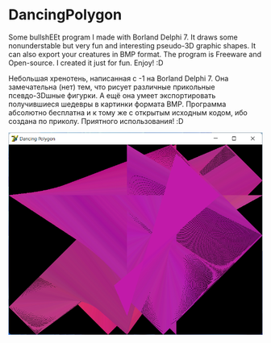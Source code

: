 # DancingPolygon
Some bullshEEt program I made with Borland Delphi 7.
It draws some nonunderstable but very fun and interesting pseudo-3D graphic shapes.
It can also export your creatures in BMP format.
The program is Freeware and Open-source. I created it just for fun.
Enjoy! :D

Небольшая хренотень, написанная с -1 на Borland Delphi 7.
Она замечательна (нет) тем, что рисует различные прикольные псевдо-3Dшные фигурки.
А ещё она умеет экспортировать получившиеся шедевры в картинки формата BMP.
Программа абсолютно бесплатна и к тому же с открытым исходным кодом, ибо создана по приколу.
Приятного использования! :D

![Dancing Polygon](preview.png)

